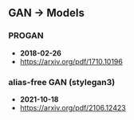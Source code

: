## GAN -> Models


### PROGAN
- **2018-02-26**
- https://arxiv.org/pdf/1710.10196
### alias-free GAN (stylegan3)
- **2021-10-18**
- https://arxiv.org/pdf/2106.12423